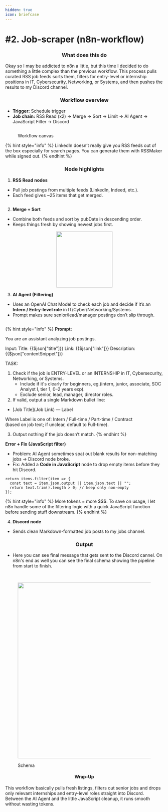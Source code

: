 ```yaml
---
hidden: true
icon: briefcase
---
```


# #2. Job-scraper (n8n-workflow)

<h3 align="center">What does this do</h3>

Okay so I may be addicted to n8n a little, but this time I decided to do something a little complex than the previous workflow. This process pulls curated RSS job feeds sorts them, filters for entry-level or internship positions in IT, Cybersecurity, Networking, or Systems, and then pushes the results to my Discord channel.



<h3 align="center">Workflow overview</h3>

* **Trigger:** Schedule trigger
* **Job chain:** RSS Read (x2) → Merge → Sort → Limit → AI Agent → JavaScript Filter → Discord

<figure><img src="../../.gitbook/assets/4e1c88bc-db7d-4252-9c73-ef5b437c9b9e.png" alt=""><figcaption><p>Workflow canvas</p></figcaption></figure>

{% hint style="info" %}
LinkedIn doesn’t really give you RSS feeds out of the box especially for search pages. You can generate them with RSSMaker while signed out.
{% endhint %}



<h3 align="center">Node highlights</h3>

1. **RSS Read nodes**

* Pull job postings from multiple feeds (LinkedIn, Indeed, etc.).
* Each feed gives \~25 items that get merged.

<figure><img src="../../.gitbook/assets/f18c1fd8-a669-4886-b200-848902df0d05.png" alt=""><figcaption></figcaption></figure>

2. **Merge + Sort**

* Combine both feeds and sort by pubDate in descending order.
* Keeps things fresh by showing newest jobs first.

<div align="center" data-full-width="true"><figure><img src="../../.gitbook/assets/3f333013-7822-49ce-857b-baab466c0390.png" alt="" width="179"><figcaption></figcaption></figure></div>

3. **AI Agent (Filtering)**

* Uses an OpenAI Chat Model to check each job and decide if it’s an **Intern / Entry-level role** in IT/Cyber/Networking/Systems.
* Prompt makes sure senior/lead/manager postings don’t slip through.

<figure><img src="../../.gitbook/assets/229b8814-b722-4015-94d3-00c9da411add (1).png" alt=""><figcaption></figcaption></figure>

{% hint style="info" %}
**Prompt:**&#x20;

You are an assistant analyzing job postings.

Input: Title: \{{$json\["title"]\}} Link: \{{$json\["link"]\}} Description: \{{$json\["contentSnippet"]\}}

TASK:

1. Check if the job is ENTRY-LEVEL or an INTERNSHIP in IT, Cybersecurity, Networking, or Systems.
   * Include if it's clearly for beginners, eg.(intern, junior, associate, SOC Analyst I, tier 1, 0–2 years exp).
   * Exclude senior, lead, manager, director roles.
2. If valid, output a single Markdown bullet line:

* \[Job Title]\(Job Link) — Label

Where Label is one of: Intern / Full-time / Part-time / Contract\
(based on job text; if unclear, default to Full-time).

3. Output nothing if the job doesn’t match.
{% endhint %}

**Error + Fix (JavaScript filter)**

* Problem: AI Agent sometimes spat out blank results for non-matching jobs → Discord node broke.
* Fix: Added a **Code in JavaScript** node to drop empty items before they hit Discord.

```
return items.filter(item => {
  const text = item.json.output || item.json.text || "";
  return text.trim().length > 0; // keep only non-empty
});
```

{% hint style="info" %}
More tokens = more \$$$. To save on usage, I let n8n handle some of the filtering logic with a quick JavaScript function before sending stuff downstream.
{% endhint %}

4. **Discord node**

* Sends clean Markdown-formatted job posts to my jobs channel.



<h3 align="center">Output</h3>

* Here you can see final message that gets sent to the Discord cannel. On n8n's end as well you can see the final schema showing the pipeline from start to finish.&#x20;

<p align="center"> <img src="../../.gitbook/assets/image.png" alt=""> <img src="../../.gitbook/assets/FF90F71C-6F99-4D9E-BF00-39F34A7B13C8 (1).jpeg" alt=""></p>

<figure><img src="../../.gitbook/assets/Screenshot 2025-09-16 174625.png" alt="" width="561"><figcaption><p>Schema</p></figcaption></figure>

<h4 align="center">Wrap-Up</h4>

This workflow basically pulls fresh listings, filters out senior jobs and drops only relevant internships and entry-level roles straight into Discord. Between the AI Agent and the little JavaScript cleanup, it runs smooth without wasting tokens.&#x20;

